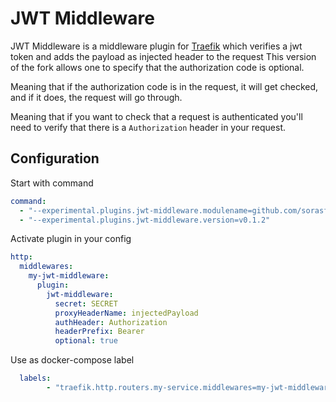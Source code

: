 # JWT Middleware

JWT Middleware is a middleware plugin for [Traefik](https://github.com/containous/traefik) which verifies a jwt token and adds the payload as injected header to the request
This version of the fork allows one to specify that the authorization code is optional. 

Meaning that if the authorization code is in the request, it will get checked, and if it does, the request will go through.

Meaning that if you want to check that a request is authenticated you'll need to verify that there is a `Authorization` header in your request.

## Configuration

Start with command
```yaml
command:
  - "--experimental.plugins.jwt-middleware.modulename=github.com/sorasful/jwt-middleware-optional"
  - "--experimental.plugins.jwt-middleware.version=v0.1.2"
```

Activate plugin in your config  

```yaml
http:
  middlewares:
    my-jwt-middleware:
      plugin:
        jwt-middleware:
          secret: SECRET
          proxyHeaderName: injectedPayload
          authHeader: Authorization
          headerPrefix: Bearer
          optional: true
```

Use as docker-compose label  
```yaml
  labels:
        - "traefik.http.routers.my-service.middlewares=my-jwt-middleware@file"
```
